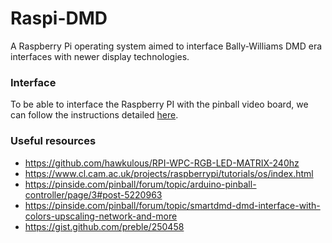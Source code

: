 # Raspi-DMD
A Raspberry Pi operating system aimed to interface Bally-Williams DMD era interfaces with newer display technologies.

### Interface
To be able to interface the Raspberry PI with the pinball video board, we can follow the instructions detailed [here](https://pinside.com/pinball/forum/topic/smartdmd-dmd-interface-with-colors-upscaling-network-and-more).

### Useful resources
- https://github.com/hawkulous/RPI-WPC-RGB-LED-MATRIX-240hz
- https://www.cl.cam.ac.uk/projects/raspberrypi/tutorials/os/index.html
- https://pinside.com/pinball/forum/topic/arduino-pinball-controller/page/3#post-5220963
- https://pinside.com/pinball/forum/topic/smartdmd-dmd-interface-with-colors-upscaling-network-and-more
- https://gist.github.com/preble/250458